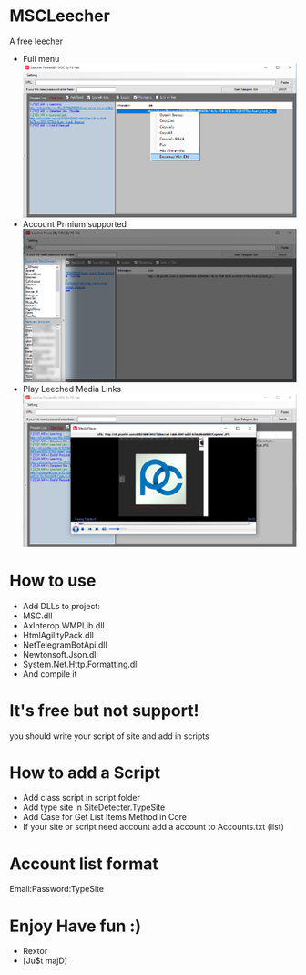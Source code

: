 # MSCLeecher
A free leecher
- Full menu
![menu](images/menu.png)
- Account Prmium supported
![account](images/account.png)
- Play Leeched Media Links
![play](images/play.png)
# How to use
- Add DLLs to project:
- MSC.dll
- AxInterop.WMPLib.dll
- HtmlAgilityPack.dll
- NetTelegramBotApi.dll
- Newtonsoft.Json.dll
- System.Net.Http.Formatting.dll
- And compile it
# It's free but not support!
you should write your script of site and add in scripts
# How to add a Script
- Add class script in script folder
- Add type site in SiteDetecter.TypeSite
- Add Case for Get List Items Method in Core
- If your site or script need account add a account to Accounts.txt (list)
# Account list format
Email:Password:TypeSite
# Enjoy Have fun :) 
- Rextor
- [Ju$t majD]
